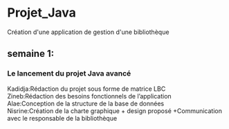 # Projet_Java
 Création d'une application de gestion d'une bibliothèque 
<h2>semaine 1:</h2>
<h3>Le lancement du projet Java avancé</h3>
Kadidja:Rédaction du projet sous forme de matrice LBC<br>
Zineb:Rédaction des besoins fonctionnels de l’application<br>
Alae:Conception de la structure de la base de données<br>
Nisrine:Création de la charte graphique + design proposé +Communication avec le responsable de la bibliothèque<br>
